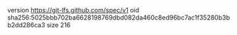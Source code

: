 version https://git-lfs.github.com/spec/v1
oid sha256:5025bbb702ba6628198769dbd082da460c8ed96bc7ac1f35280b3bb2dd286ca3
size 216
